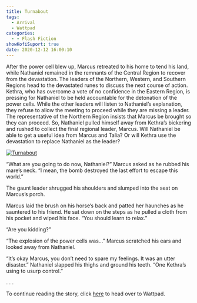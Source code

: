 ```yaml
---
title: Turnabout
tags:
  - Arrival
  - Wattpad
categories:
  - - Flash Fiction
showKofiSuport: true
date: 2020-12-12 16:00:10
---
```


After the power cell blew up, Marcus retreated to his home to tend his land, while Nathaniel remained in the remnants of the Central Region to recover from the devastation. The leaders of the Northern, Western, and Southern Regions head to the devastated runes to discuss the next course of action. Kethra, who has overcome a vote of no confidence in the Eastern Region, is pressing for Nathaniel to be held accountable for the detonation of the power cells. While the other leaders will listen to Nathaniel’s explanation, they refuse to allow the meeting to proceed while they are missing a leader.<!-- more --> The representative of the Northern Region insists that Marcus be brought so they can proceed. So, Nathaniel pulled himself away from Kethra’s bickering and rushed to collect the final regional leader, Marcus. Will Nathaniel be able to get a useful idea from Marcus and Talia? Or will Kethra use the devastation to replace Nathaniel as the leader?

<div class="center">

[![Turnabout](/images/covers/arrival.png "Turnabout")](https://www.wattpad.com/994714218-arrival-turnabout)

</div>

“What are you going to do now, Nathaniel?” Marcus asked as he rubbed his mare’s neck. “I mean, the bomb destroyed the last effort to escape this world.”

The gaunt leader shrugged his shoulders and slumped into the seat on Marcus’s porch. 

Marcus laid the brush on his horse’s back and patted her haunches as he sauntered to his friend. He sat down on the steps as he pulled a cloth from his pocket and wiped his face. “You should learn to relax.”

“Are you kidding?” 

“The explosion of the power cells was...” Marcus scratched his ears and looked away from Nathaniel.

“It’s okay Marcus, you don’t need to spare my feelings. It was an utter disaster.” Nathaniel slapped his thighs and ground his teeth. “One Kethra’s using to usurp control.” 

<div class="center story-ellipses">
.
.
.
</div>

<div>

To continue reading the story, click [here](https://www.wattpad.com/994714218-arrival-turnabout) to head over to Wattpad.

</div>